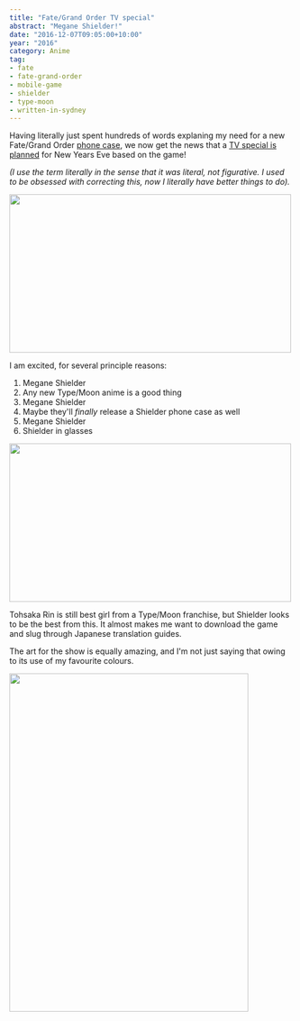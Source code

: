 ```yaml
---
title: "Fate/Grand Order TV special"
abstract: "Megane Shielder!"
date: "2016-12-07T09:05:00+10:00"
year: "2016"
category: Anime
tag:
- fate
- fate-grand-order
- mobile-game
- shielder
- type-moon
- written-in-sydney
---
```

Having literally just spent hundreds of words explaning my need for a new Fate/Grand Order [phone case], we now get the news that a [TV special is planned] for New Years Eve based on the game!

<p style="font-style:italic">(I use the term literally in the sense that it was literal, not figurative. I used to be obsessed with correcting this, now I literally have better things to do).</p>

<p><img src="https://rubenerd.com/files/2016/fategofo_01.jpg" alt="" srcset="https://rubenerd.com/files/2016/fategofo_01.jpg 1x, https://rubenerd.com/files/2016/fategofo_01@2x.jpg 2x" style="width:500px; height:281px" /></p>

I am excited, for several principle reasons:

1. Megane Shielder
2. Any new Type/Moon anime is a good thing
3. Megane Shielder
4. Maybe they'll *finally* release a Shielder phone case as well
5. Megane Shielder
6. Shielder in glasses

<p><img src="https://rubenerd.com/files/2016/fategofo_02.jpg" alt="" srcset="https://rubenerd.com/files/2016/fategofo_02.jpg 1x, https://rubenerd.com/files/2016/fategofo_02@2x.jpg 2x" style="width:500px; height:281px" /></p>

Tohsaka Rin is still best girl from a Type/Moon franchise, but Shielder looks to be the best from this. It almost makes me want to download the game and slug through Japanese translation guides.

The art for the show is equally amazing, and I'm not just saying that owing to its use of my favourite colours. 

<p><img src="https://rubenerd.com/files/2016/fategofo.jpg" alt="" srcset="https://rubenerd.com/files/2016/fategofo.jpg 1x, https://rubenerd.com/files/2016/fategofo@2x.jpg 2x" style="width:424px; height:600px" /></p>

[TV special is planned]: http://anime.fate-go.jp/
[phone case]: https://rubenerd.com/fate-grand-phone-case/

